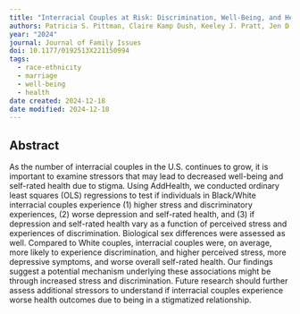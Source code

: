 ```yaml
---
title: "Interracial Couples at Risk: Discrimination, Well-Being, and Health"
authors: Patricia S. Pittman, Claire Kamp Dush, Keeley J. Pratt, Jen D. Wong
year: "2024"
journal: Journal of Family Issues
doi: 10.1177/0192513X221150994
tags:
  - race-ethnicity
  - marriage
  - well-being
  - health
date created: 2024-12-18
date modified: 2024-12-18
---
```


## Abstract

As the number of interracial couples in the U.S. continues to grow, it is important to examine stressors that may lead to decreased well-being and self-rated health due to stigma. Using AddHealth, we conducted ordinary least squares (OLS) regressions to test if individuals in Black/White interracial couples experience (1) higher stress and discriminatory experiences, (2) worse depression and self-rated health, and (3) if depression and self-rated health vary as a function of perceived stress and experiences of discrimination. Biological sex differences were assessed as well. Compared to White couples, interracial couples were, on average, more likely to experience discrimination, and higher perceived stress, more depressive symptoms, and worse overall self-rated health. Our findings suggest a potential mechanism underlying these associations might be through increased stress and discrimination. Future research should further assess additional stressors to understand if interracial couples experience worse health outcomes due to being in a stigmatized relationship.
